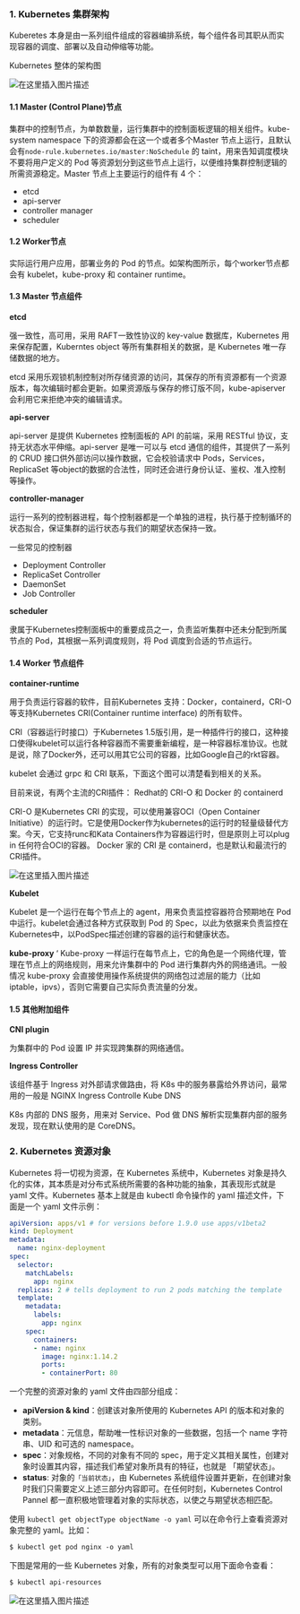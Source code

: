 ### 1.  Kubernetes 集群架构

Kuberetes 本身是由一系列组件组成的容器编排系统，每个组件各司其职从而实现容器的调度、部署以及自动伸缩等功能。


Kubernetes 整体的架构图

![在这里插入图片描述](https://img-blog.csdnimg.cn/4cecc05d7b1643818e2f1d097bb46c56.png?x-oss-process=image/watermark,type_d3F5LXplbmhlaQ,shadow_50,text_Q1NETiBA6Im-5biM5bCE5pel,size_20,color_FFFFFF,t_70,g_se,x_16)


#### 1.1 Master (Control Plane)节点


集群中的控制节点，为单数数量，运行集群中的控制面板逻辑的相关组件。kube-system namespace 下的资源都会在这一个或者多个Master 节点上运行，且默认会有`node-rule.kubernetes.io/master:NoSchedule` 的 taint，用来告知调度模块不要将用户定义的 Pod 等资源划分到这些节点上运行，以便维持集群控制逻辑的所需资源稳定。Master 节点上主要运行的组件有 4 个：

- etcd
- api-server
- controller manager
- scheduler


#### 1.2 Worker节点

实际运行用户应用，部署业务的 Pod 的节点。如架构图所示，每个worker节点都会有 kubelet，kube-proxy 和 container runtime。

#### 1.3 Master 节点组件

**etcd**

强一致性，高可用，采用 RAFT一致性协议的 key-value 数据库，Kubernetes 用来保存配置，Kuberntes object 等所有集群相关的数据，是 Kubernetes 唯一存储数据的地方。

etcd 采用乐观锁机制控制对所存储资源的访问，其保存的所有资源都有一个资源版本，每次编辑时都会更新。如果资源版与保存的修订版不同，kube-apiserver 会利用它来拒绝冲突的编辑请求。

**api-server**

api-server 是提供 Kubernetes 控制面板的 API  的前端，采用 RESTful 协议，支持无状态水平伸缩。api-server 是唯一可以与 etcd 通信的组件，其提供了一系列的 CRUD 接口供外部访问以操作数据，它会校验请求中 Pods，Services，ReplicaSet 等object的数据的合法性，同时还会进行身份认证、鉴权、准入控制等操作。

**controller-manager** 

运行一系列的控制器进程，每个控制器都是一个单独的进程，执行基于控制循环的状态拟合，保证集群的运行状态与我们的期望状态保持一致。

一些常见的控制器

- Deployment Controller
- ReplicaSet Controller
- DaemonSet
- Job Controller

**scheduler**

隶属于Kubernetes控制面板中的重要成员之一，负责监听集群中还未分配到所属节点的 Pod，其根据一系列调度规则，将 Pod 调度到合适的节点运行。

#### 1.4 Worker 节点组件

**container-runtime**

用于负责运行容器的软件，目前Kubernetes 支持：Docker，containerd，CRI-O 等支持Kubernetes CRI(Container runtime interface) 的所有软件。

CRI（容器运行时接口）于Kubernetes 1.5版引用，是一种插件行的接口，这种接口使得kubelet可以运行各种容器而不需要重新编程，是一种容器标准协议。也就是说，除了Docker外，还可以用其它公司的容器，比如Google自己的rkt容器。

kubelet 会通过 grpc 和 CRI 联系，下面这个图可以清楚看到相关的关系。

目前来说，有两个主流的CRI插件： Redhat的 CRI-O 和 Docker 的 containerd

CRI-O 是Kubernetes CRI 的实现，可以使用兼容OCI（Open Container Initiative）的运行时。它是使用Docker作为kubernetes的运行时的轻量级替代方案。今天，它支持runc和Kata Containers作为容器运行时，但是原则上可以plug in 任何符合OCI的容器。
Docker 家的 CRI 是 containerd，也是默认和最流行的CRI插件。

![在这里插入图片描述](https://img-blog.csdnimg.cn/c18245b8fb4045cbabe207cdebad6521.png)




**Kubelet**

Kubelet 是一个运行在每个节点上的 agent，用来负责监控容器符合预期地在 Pod 中运行。kubelet会通过各种方式获取到 Pod 的 Spec，以此为依据来负责监控在Kubernetes中，以PodSpec描述创建的容器的运行和健康状态。


**kube-proxy**
‘
Kube-proxy 一样运行在每节点上，它的角色是一个网络代理，管理在节点上的网络规则，用来允许集群中的 Pod 进行集群内外的网络通讯。一般情况 kube-proxy 会直接使用操作系统提供的网络包过滤层的能力（比如iptable，ipvs），否则它需要自己实际负责流量的分发。

#### 1.5 其他附加组件

**CNI plugin**

为集群中的 Pod 设置 IP 并实现跨集群的网络通信。

**Ingress Controller**

该组件基于 Ingress 对外部请求做路由，将 K8s 中的服务暴露给外界访问，最常用的一般是
NGINX Ingress Controlle
Kube DNS

K8s 内部的 DNS 服务，用来对 Service、Pod 做  DNS 解析实现集群内部的服务发现，现在默认使用的是 CoreDNS。

### 2. Kubernetes 资源对象

Kubernetes 将一切视为资源，在 Kubernetes 系统中，Kubernetes 对象是持久化的实体，其本质是对分布式系统所需要的各种功能的抽象，其表现形式就是 yaml 文件。Kubernetes 基本上就是由 kubectl 命令操作的 yaml 描述文件，下面是一个 yaml 文件示例：

```yaml
apiVersion: apps/v1 # for versions before 1.9.0 use apps/v1beta2
kind: Deployment
metadata:
  name: nginx-deployment
spec:
  selector:
    matchLabels:
      app: nginx
  replicas: 2 # tells deployment to run 2 pods matching the template
  template:
    metadata:
      labels:
        app: nginx
    spec:
      containers:
      - name: nginx
        image: nginx:1.14.2
        ports:
        - containerPort: 80
```


一个完整的资源对象的 yaml 文件由四部分组成：
- **apiVersion & kind**：创建该对象所使用的 Kubernetes API 的版本和对象的类别。
- **metadata**：元信息，帮助唯一性标识对象的一些数据，包括一个 name 字符串、UID 和可选的 namespace。
- **spec**：对象规格，不同的对象有不同的 spec，用于定义其相关属性，创建对象时设置其内容，描述我们希望对象所具有的特征，也就是 「期望状态」。
- **status**:  对象的`「当前状态」`，由 Kubernetes 系统组件设置并更新，在创建对象时我们只需要定义上述三部分内容即可。在任何时刻，Kubernetes Control Pannel 都一直积极地管理着对象的实际状态，以使之与期望状态相匹配。

使用 `kubectl get objectType objectName -o yaml` 可以在命令行上查看资源对象完整的 yaml。比如：

```handlebars
$ kubectl get pod nginx -o yaml
```

 
下图是常用的一些 Kubernetes 对象，所有的对象类型可以用下面命令查看：

```bash
$ kubectl api-resources
```

![在这里插入图片描述](https://img-blog.csdnimg.cn/c9919157ffd4420f96d053b33b741962.png?x-oss-process=image/watermark,type_d3F5LXplbmhlaQ,shadow_50,text_Q1NETiBA6Im-5biM5bCE5pel,size_20,color_FFFFFF,t_70,g_se,x_16)



